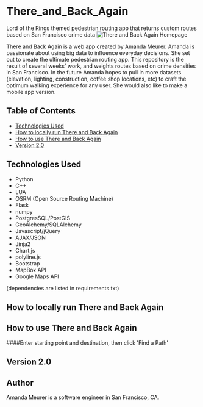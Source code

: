 # There_and_Back_Again
Lord of the Rings themed pedestrian routing app that returns custom routes based on San Francisco crime data
![There and Back Again Homepage](/static/thereandbackagain.png)

There and Back Again is a web app created by Amanda Meurer. Amanda is passionate about using big data to influence everyday decisions. She set out to create the ultimate pedestrian routing app. This repository is the result of several weeks' work, and weights routes based on crime densities in San Francisco. In the future Amanda hopes to pull in more datasets (elevation, lighting, construction, coffee shop locations, etc) to craft the optimum walking experience for any user. She would also like to make a mobile app version.




## Table of Contents
* [Technologies Used](#technologiesused)
* [How to locally run There and Back Again](#run)
* [How to use There and Back Again](#use)
* [Version 2.0](#v2)

## <a name="technologiesused"></a>Technologies Used

* Python
* C++
* LUA
* OSRM (Open Source Routing Machine)
* Flask
* numpy
* PostgresSQL/PostGIS
* GeoAlchemy/SQLAlchemy
* Javascript/jQuery
* AJAX/JSON
* Jinja2
* Chart.js
* polyline.js
* Bootstrap
* MapBox API
* Google Maps API

(dependencies are listed in requirements.txt)

## <a name="run"></a>How to locally run There and Back Again


## <a name="use"></a>How to use There and Back Again

####Enter starting point and destination, then click 'Find a Path'



## <a name="v2"></a>Version 2.0


## <a name="author"></a>Author
Amanda Meurer is a software engineer in San Francisco, CA.
